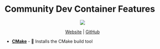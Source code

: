 # Community Dev Container Features

<div align="center">

<p>
  <img src="https://picsum.photos/600/400" />
</p>

<p>
  <a href="https://devcontainers.community/features/">Website</a>
  | <a href="https://github.com/devcontainers-community/features">GitHub</a>
</p>

</div>

<!-- prettier-ignore-start -->
<!-- START_FEATURE_LIST -->
- **[CMake](https://devcontainers.community/features-cmake/)** - 🍰 Installs the CMake build tool
<!-- END_FEATURE_LIST -->
<!-- prettier-ignore-end -->

